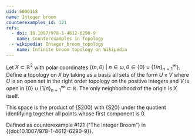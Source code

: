 ```yaml
---
uid: S000118
name: Integer broom
counterexamples_id: 121
refs:
  - doi: 10.1007/978-1-4612-6290-9
    name: Counterexamples in Topology
  - wikipedia: Integer_broom_topology
    name: Infinite broom topology on Wikipedia
---
```

Let $X \subset \mathbb{R}^2$ with polar coordinates $\{(n,\theta)\ |\ n \in \omega, \theta \in \{0\} \cup \{1/n\}_{n=1}^\infty\}$. Define a topology on $X$ by taking as a basis all sets of the form $U \times V$ where $U$ is an open set in the right order topology on the positive integers and $V$ is open in $\{0\} \cup \{1/n\}_{n=1}^\infty \subset \mathbb{R}$. The only neighborhood of the origin is $X$ itself.

This space is the product of {S200} with {S20} under the quotient identifying together all points whose first component is 0.

Defined as counterexample #121 ("The Integer Broom")
in {{doi:10.1007/978-1-4612-6290-9}}.
